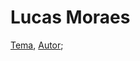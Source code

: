 # Lucas Moraes

[Tema](https://github.com/willianjusten/will-jekyll-template/),
[Autor](https://github.com/willianjusten/);
